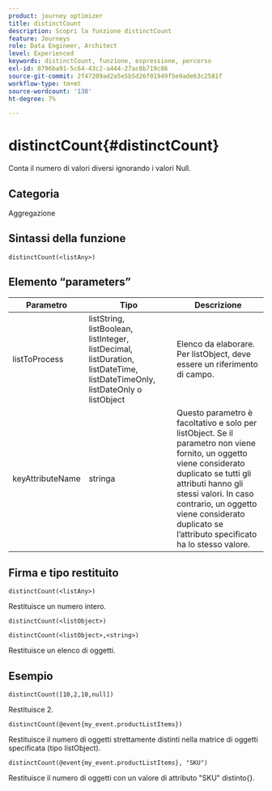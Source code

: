 ```yaml
---
product: journey optimizer
title: distinctCount
description: Scopri la funzione distinctCount
feature: Journeys
role: Data Engineer, Architect
level: Experienced
keywords: distinctCount, funzione, espressione, percorso
exl-id: 8796ba91-5c64-43c2-a444-27ac8b719c86
source-git-commit: 2f47209ad2a5e5b5d26f01949f5e9ade63c2581f
workflow-type: tm+mt
source-wordcount: '138'
ht-degree: 7%

---
```


# distinctCount{#distinctCount}

Conta il numero di valori diversi ignorando i valori Null.

## Categoria

Aggregazione

## Sintassi della funzione

`distinctCount(<listAny>)`

## Elemento “parameters”

| Parametro | Tipo | Descrizione |
|-----------|------------------|------------------|
| listToProcess | listString, listBoolean, listInteger, listDecimal, listDuration, listDateTime, listDateTimeOnly, listDateOnly o listObject | Elenco da elaborare. Per listObject, deve essere un riferimento di campo. |
| keyAttributeName | stringa | Questo parametro è facoltativo e solo per listObject. Se il parametro non viene fornito, un oggetto viene considerato duplicato se tutti gli attributi hanno gli stessi valori. In caso contrario, un oggetto viene considerato duplicato se l’attributo specificato ha lo stesso valore. |

## Firma e tipo restituito

`distinctCount(<listAny>)`

Restituisce un numero intero.

`distinctCount(<listObject>)`

`distinctCount(<listObject>,<string>)`

Restituisce un elenco di oggetti.


## Esempio

`distinctCount([10,2,10,null])`

Restituisce 2.

`distinctCount(@event{my_event.productListItems})`

Restituisce il numero di oggetti strettamente distinti nella matrice di oggetti specificata (tipo listObject).

`distinctCount(@event{my_event.productListItems}, "SKU")`

Restituisce il numero di oggetti con un valore di attributo &quot;SKU&quot; distinto{}.
